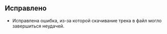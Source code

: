 ## Исправлено
- Исправлена ошибка, из-за которой скачивание трека в файл могло завершиться неудачей.
